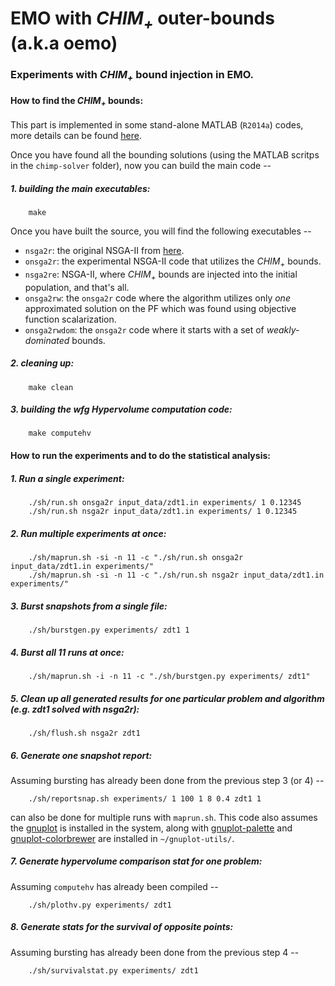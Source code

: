 EMO with *CHIM<sub>+<sub>* outer-bounds (a.k.a oemo)
=====================================================

### Experiments with *CHIM<sub>+<sub>* bound injection in EMO.

#### How to find the *CHIM<sub>+<sub>* bounds:
This part is implemented in some stand-alone MATLAB (`R2014a`) codes, more details can be found [here](https://github.com/chudur-budur/oemo/tree/master/onsga2r/chimp-solver). 

Once you have found all the bounding solutions (using the MATLAB scritps in the `chimp-solver` folder), now you can build the main code --

##### 1. building the main executables:
```shell
	make
```
Once you have built the source, you will find the following executables --

  * `nsga2r`: the original NSGA-II from [here](http://www.coin-laboratory.com/#!codes/rr8aj). 
  * `onsga2r`: the experimental NSGA-II code that utilizes the *CHIM<sub>+<sub>* bounds.
  * `nsga2re`: NSGA-II, where *CHIM<sub>+<sub>* bounds are injected into the initial population, and that's all.
  * `onsga2rw`: the `onsga2r` code where the algorithm utilizes only *one* approximated solution on the PF which was found using objective function scalarization.
  * `onsga2rwdom`: the `onsga2r` code where it starts with a set of *weakly-dominated* bounds. 

##### 2. cleaning up:
```shell
	make clean
```

##### 3. building the wfg Hypervolume computation code:
```shell
	make computehv
``` 



#### How to run the experiments and to do the statistical analysis:

##### 1. Run a single experiment:
```shell
	./sh/run.sh onsga2r input_data/zdt1.in experiments/ 1 0.12345
	./sh/run.sh nsga2r input_data/zdt1.in experiments/ 1 0.12345
```

##### 2. Run multiple experiments at once:
```shell
	./sh/maprun.sh -si -n 11 -c "./sh/run.sh onsga2r input_data/zdt1.in experiments/"
	./sh/maprun.sh -si -n 11 -c "./sh/run.sh nsga2r input_data/zdt1.in experiments/"
```

##### 3. Burst snapshots from a single file:
```shell
	./sh/burstgen.py experiments/ zdt1 1
```
	
##### 4. Burst all 11 runs at once:
```shell
	./sh/maprun.sh -i -n 11 -c "./sh/burstgen.py experiments/ zdt1"
```

##### 5. Clean up all generated results for one particular problem and algorithm (e.g. zdt1 solved with nsga2r):
```shell
	./sh/flush.sh nsga2r zdt1
```

##### 6. Generate one snapshot report:

Assuming bursting has already been done from the previous step 3 (or 4) --
```shell
	./sh/reportsnap.sh experiments/ 1 100 1 8 0.4 zdt1 1
```
can also be done for multiple runs with `maprun.sh`. This code also assumes the [gnuplot](http://www.gnuplot.info/) is installed in the system, along with [gnuplot-palette](https://github.com/Gnuplotting/gnuplot-palettes) and [gnuplot-colorbrewer](https://github.com/aschn/gnuplot-colorbrewer) are installed in `~/gnuplot-utils/`.

##### 7. Generate hypervolume comparison stat for one problem:

Assuming `computehv` has already been compiled --
```shell
	./sh/plothv.py experiments/ zdt1
```

##### 8. Generate stats for the survival of opposite points:

Assuming bursting has already been done from the previous step 4 --
```shell
	./sh/survivalstat.py experiments/ zdt1
```
